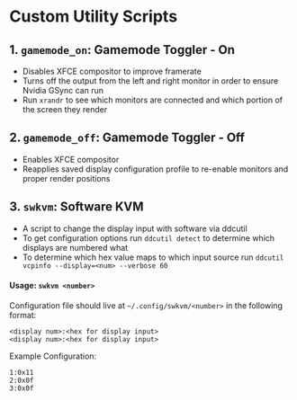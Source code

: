 # Custom Utility Scripts

##  1. `gamemode_on`: Gamemode Toggler - On
  
  - Disables XFCE compositor to improve framerate
  - Turns off the output from the left and right monitor in order to ensure Nvidia GSync can run
  - Run `xrandr` to see which monitors are connected and which portion of the screen they render

## 2. `gamemode_off`: Gamemode Toggler - Off
- Enables XFCE compositor
- Reapplies saved display configuration profile to re-enable monitors and proper render positions

## 3. `swkvm`: Software KVM
- A script to change the display input with software via ddcutil
- To get configuration options run `ddcutil detect` to determine which displays are numbered what
- To determine which hex value maps to which input source run `ddcutil vcpinfo --display=<num> --verbose 60`

#### Usage: `swkvm <number>`

Configuration file should live at `~/.config/swkvm/<number>` in the following format:
```
<display num>:<hex for display input>
<display num>:<hex for display input>
```

Example Configuration:

```
1:0x11
2:0x0f
3:0x0f
```